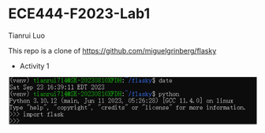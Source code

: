 # ECE444-F2023-Lab1

Tianrui Luo

This repo is a clone of  https://github.com/miguelgrinberg/flasky

* Activity 1

![image](part1.PNG)
